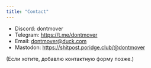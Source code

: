 ```yaml
---
title: "Contact"
---
```


- Discord: dontmover
- Telegram: https://t.me/dontmover
- Email: dontmover@duck.com
- Mastodon: https://shitpost.poridge.club/@dontmover

(Если хотите, добавлю контактную форму позже.)
